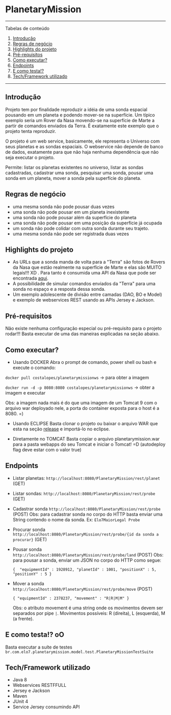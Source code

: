 # PlanetaryMission

*******
Tabelas de conteúdo 
 1. [Introdução](#introdução)
 2. [Regras de negócio](#regras-de-negócio)
 3. [Highlights do projeto](#highlights-do-projeto)
 4. [Pré-requisitos](#pré-requisitos)
 5. [Como executar?](#como-executar)
 6. [Endpoints](#endpoints)
 7. [E como testa!?](#e-como-testa-oo)
 8. [Tech/Framework utilizado](#techframework-utilizado)
 

*******

## Introdução
Projeto tem por finalidade reproduzir a idéia de uma sonda espacial pousando em um planeta e podendo mover-se na superfície.
Um típico exemplo seria um Rover da Nasa movendo-se na superfície de Marte a partir de comandos enviados da Terra. É exatamente este exemplo que o projeto tenta reproduzir.

O projeto é um web service, basicamente, ele representa o Universo com seus planetas e as sondas espaciais. O webservice não depende de banco de dados, exatamente para que não haja nenhuma dependência que não seja executar o projeto. 

Permite: listar os planetas existentes no universo, listar as sondas cadastradas, cadastrar uma sonda, pesquisar uma sonda, pousar uma sonda em um planeta, mover a sonda pela superfície do planeta.

## Regras de negócio 
- uma mesma sonda não pode pousar duas vezes
- uma sonda não pode pousar em um planeta inexistente
- uma sonda não pode pousar além da superfície do planeta
- uma sonda não pode pousar em uma posição da superfície já ocupada
- um sonda não pode colidar com outra sonda durante seu trajeto.
- uma mesma sonda não pode ser registrada duas vezes

## Highlights do projeto
- As URLs que a sonda manda de volta para a "Terra" são fotos de Rovers da Nasa que estão realmente na superfície de Marte e elas são MUITO legais!!! XD . Para tanto é consumida uma API da Nasa que pode ser encontrada [aqui](https://api.nasa.gov/index.html#getting-started).
- A possibilidade de simular comandos enviados da "Terra" para uma sonda no espaço e a resposta dessa sonda.
- Um exemplo adolescente de divisão entre camadas (DAO, BO e Model) e exemplo de webservices REST usando as APIs Jersey e Jackson.

## Pré-requisitos
Não existe nenhuma configuração especial ou pré-requisito para o projeto rodar!!! Basta executar de uma das maneiras explicadas na seção abaixo.

## Como executar?
- Usando DOCKER
Abra o prompt de comando, power shell ou bash e execute o comando:

`docker pull costalopes/planetarymissionws` -> para obter a imagem

`docker run -d -p 8080:8080 costalopes/planetarymissionws` -> obter a imagem e executar

Obs: a imagem nada mais é do que uma imagem de um Tomcat 9 com o arquivo war deployado nele, a porta do container exposta para o host é a 8080. =)

- Usando ECLIPSE
Basta clonar o projeto ou baixar o arquivo WAR que esta na seção [release](https://github.com/costalopes71/PlanetaryMission/releases) e importá-lo no eclipse.

- Diretamente no TOMCAT
Basta copiar o arquivo planetarymission.war para a pasta webapps do seu Tomcat e iniciar o Tomcat! =D (autodeploy flag deve estar com o valor true) 

## Endpoints
- Listar planetas: `http://localhost:8080/PlanetaryMission/rest/planet` (GET)
- Listar sondas: `http://localhost:8080/PlanetaryMission/rest/probe`  (GET)
- Cadastrar sonda `http://localhost:8080/PlanetaryMission/rest/probe` (POST)
  Obs: para cadastrar sonda no corpo do HTTP basta enviar uma String contendo o nome da sonda. Ex: `Elo7MaiorLegal Probe`
- Procurar sonda `http://localhost:8080/PlanetaryMission/rest/probe/{id da sonda a procurar}` (GET)
- Pousar sonda `http://localhost:8080/PlanetaryMission/rest/probe/land` (POST)
  Obs: para pousar a sonda, enviar um JSON no corpo do HTTP como segue:
  
  `
  { 
      "equipmentId" : 1928912,
      "planetId" : 1001,
      "positionX" : 5,
      "positionY" : 5
  }
  `
- Mover a sonda `http://localhost:8080/PlanetaryMission/rest/probe/move` (POST)

  `
  {
    "equipmentId" : 2378237,
    "movement" : "R|R|M|M"
  }
  `
  
  Obs: o atributo movement é uma string onde os movimentos devem ser separados por pipe `|`.
  Movimentos possíveis: R (direita), L (esquerda), M (a frente).
  
## E como testa!? oO
Basta executar a suíte de testes `br.com.elo7.planetarymission.model.test.PlanetaryMissionTestSuite`

## Tech/Framework utilizado
- Java 8
- Webservices RESTFFULL
- Jersey e Jackson
- Maven
- JUnit 4
- Service Jersey consumindo API
